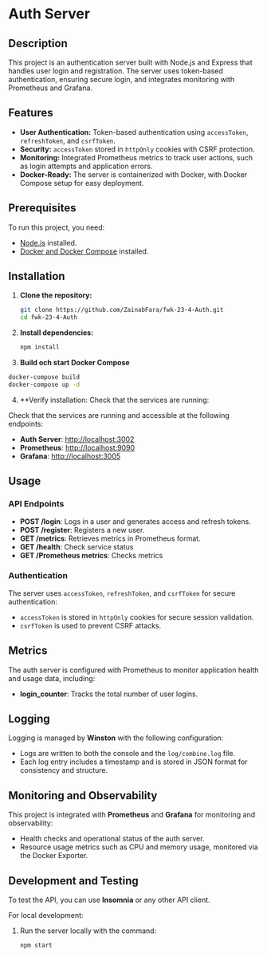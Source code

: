 # Auth Server

## Description

This project is an authentication server built with Node.js and Express that handles user login and registration. The server uses token-based authentication, ensuring secure login, and integrates monitoring with Prometheus and Grafana.

## Features

- **User Authentication:** Token-based authentication using `accessToken`, `refreshToken`, and `csrfToken`.
- **Security:** `accessToken` stored in `httpOnly` cookies with CSRF protection.
- **Monitoring:** Integrated Prometheus metrics to track user actions, such as login attempts and application errors.
- **Docker-Ready:** The server is containerized with Docker, with Docker Compose setup for easy deployment.

## Prerequisites

To run this project, you need:

- [Node.js](https://nodejs.org/) installed.
- [Docker and Docker Compose](https://www.docker.com/) installed.

## Installation

1. **Clone the repository:**

   ```bash
   git clone https://github.com/ZainabFara/fwk-23-4-Auth.git
   cd fwk-23-4-Auth

   ```

2. **Install dependencies:**
   ```bash
   npm install
   ```
3. **Build och start Docker Compose**

```bash
docker-compose build
docker-compose up -d
```

4. \*\*Verify installation: Check that the services are running:

Check that the services are running and accessible at the following endpoints:

- **Auth Server**: [http://localhost:3002](http://localhost:3002)
- **Prometheus**: [http://localhost:9090](http://localhost:9090)
- **Grafana**: [http://localhost:3005](http://localhost:3005)

## Usage

### API Endpoints

- **POST /login**: Logs in a user and generates access and refresh tokens.
- **POST /register**: Registers a new user.
- **GET /metrics**: Retrieves metrics in Prometheus format.
- **GET /health**: Check service status
- **GET /Prometheus metrics**: Checks metrics

### Authentication

The server uses `accessToken`, `refreshToken`, and `csrfToken` for secure authentication:

- `accessToken` is stored in `httpOnly` cookies for secure session validation.
- `csrfToken` is used to prevent CSRF attacks.

## Metrics

The auth server is configured with Prometheus to monitor application health and usage data, including:

- **login_counter**: Tracks the total number of user logins.

## Logging

Logging is managed by **Winston** with the following configuration:

- Logs are written to both the console and the `log/combine.log` file.
- Each log entry includes a timestamp and is stored in JSON format for consistency and structure.

## Monitoring and Observability

This project is integrated with **Prometheus** and **Grafana** for monitoring and observability:

- Health checks and operational status of the auth server.
- Resource usage metrics such as CPU and memory usage, monitored via the Docker Exporter.

## Development and Testing

To test the API, you can use **Insomnia** or any other API client.

For local development:

1. Run the server locally with the command:

   ```bash
   npm start
   ```
